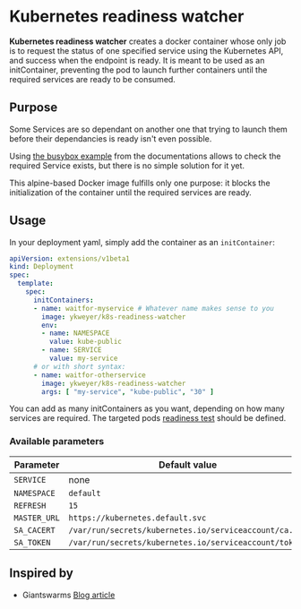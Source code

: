 # Kubernetes readiness watcher

**Kubernetes readiness watcher** creates a docker container whose only job is to request the status of one specified 
service using the Kubernetes API, and success when the endpoint is ready.
It is meant to be used as an initContainer, preventing the pod to launch further containers until the required services
are ready to be consumed.


## Purpose

Some Services are so dependant on another one that trying to launch them before their dependancies is ready isn't even 
possible.

Using [the busybox example](https://kubernetes.io/docs/concepts/workloads/pods/init-containers/#init-containers-in-use) 
from the documentations allows to check the required Service exists, but there is no simple solution for it yet.

This alpine-based Docker image fulfills only one purpose: it blocks the initialization of the container until the 
required services are ready.


## Usage

In your deployment yaml, simply add the container as an `initContainer`:

```yml
apiVersion: extensions/v1beta1
kind: Deployment
spec:
  template:
    spec:
      initContainers:
      - name: waitfor-myservice # Whatever name makes sense to you
        image: ykweyer/k8s-readiness-watcher
        env:
        - name: NAMESPACE
          value: kube-public
        - name: SERVICE
          value: my-service
      # or with short syntax:
      - name: waitfor-otherservice
        image: ykweyer/k8s-readiness-watcher
        args: [ "my-service", "kube-public", "30" ]
```

You can add as many initContainers as you want, depending on how many services are required. The targeted pods 
[readiness test](https://kubernetes.io/docs/tasks/configure-pod-container/configure-liveness-readiness-probes/) should 
be defined.


### Available parameters

| Parameter     | Default value                                          |
| ------------- | ------------------------------------------------------ |
| `SERVICE`     | none                                                   |
| `NAMESPACE`   | `default`                                              |
| `REFRESH`     | `15`                                                   |
| `MASTER_URL`  | `https://kubernetes.default.svc`                       |
| `SA_CACERT`   | `/var/run/secrets/kubernetes.io/serviceaccount/ca.crt` |
| `SA_TOKEN`    | `/var/run/secrets/kubernetes.io/serviceaccount/token  `|


## Inspired by
- Giantswarms [Blog article](https://blog.giantswarm.io/wait-for-it-using-readiness-probes-for-service-dependencies-in-kubernetes/)